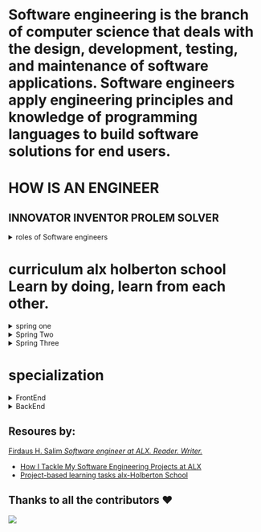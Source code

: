 # Software engineering is the branch of computer science that deals with the design, development, testing, and maintenance of software applications. Software engineers apply engineering principles and knowledge of programming languages to build software solutions for end users.
#                            HOW IS AN ENGINEER  
## INNOVATOR INVENTOR PROLEM SOLVER 
<details> 
  <summary> roles of Software engineers </summary>
  <ul> 
    <li> - Designing and maintaining software systems </li>
    <li> - Evaluating and testing new software programs </li>
    <li> - Optimizing software for speed and scalability </li>
    <li> - Writing and testing code </li>
    <li> - Consulting with clients, engineers, security specialists, and other stakeholders  </li>
    <li> - Presenting new features to stakeholders and internal customers  </li>
  </ul>    
</details>

# curriculum alx holberton school Learn by doing, learn from each other.

<details> 
<summary> spring one </summary> 
Git & command line editors
- Introduction to Bash
- C - first statements
- C - pointers
- C - recursion
- C - static library
- C - memory allocation
- C - preprocessor
- C - variadic functions
- C - bit manipulation
- C - file I/O
- Singly linked lists
- Create your own printf
- Create your own Shell
</details>

<details> 
<summary> Spring Two </summary> 
- Python - first statements
- Python - import & modules
- Python - data structures
- Python - exceptions
- Python - classes
- Python - inheritance
- Python - file I/O
- Python - JSON serialization / deserialization
- HTML/CSS introduction
- SQL - basic queries
- SQL - join queries
- C - dynamic libraries
- C - makefiles
- Doubly linked lists
- Stack and Queues
- Hash tables
- Sorting algorithms
- Binary trees
- Bash - scripting
- Unix processes and signals
- Regex
- Network introduction
</details>

<details> 
<summary> Spring Three </summary> 
- Python - Object-relational mapping
- Python - Web framework
- Python - RESTful API
- Python - web scraping
- Javascript - first statements
- Javascript - objects
- Javascript - scopes and closures
- Javascript - web scraping
- Search algorithms
- SSH
- SSL certificate
- Web server
- Load balancer
- Firewall
- MySQL primary-replica
- Server monitoring
- Code deployment
- Postmortem
- Webstack debugging
- Portfolio project
</details>

# specialization 

<details> 
<summary> FrontEnd </summary> 
- ES6 introduction / promise
- ES6 classes / data manipulation
- TypeScript
- HTML / CSS advanced
- Developer tools
- Responsive design
- Webpack
- React introduction / props
- React component
- React inline-styling
- React state / immutable
- React Redux - action creator/normalizr
- React Redux -reducer/selector
- React Redux -connector/provider
</details>

<details> 
<summary> BackEnd </summary>  
- ES6 introduction / promise
- ES6 classes / data manipulation
- TypeScript
- Python
- async
- MySQL advanced
- NoSQL introduction
- Redis introduction
- API Pagination
- Caching algorithms
- Unit & integration tests
- i18n
- Personal data
- User authentications
- Node JS introduction
- Queuing system
- GraphQL API
- Async file API
</details>

## Resoures by:
[Firdaus H. Salim *Software engineer at ALX. Reader. Writer.*](https://github.com/betascribbles)<br/>
 - [How I Tackle My Software Engineering Projects at ALX](https://medium.com/alx-africa/how-i-tackle-my-software-engineering-projects-at-alx-610f3f5a6448)
 - [Project-based learning tasks alx-Holberton School](https://github.com/betascribbles/alx-low_level_programming)

## Thanks to all the contributors ❤️
<a href = "https://github.com/AdamsGeeky/Alx_holberlton_S_Eng_journey/graphs/contributors">
  <img src = "https://contrib.rocks/image?repo=AdamsGeeky/Alx_holberlton_S_Eng_journey"/>
</a
